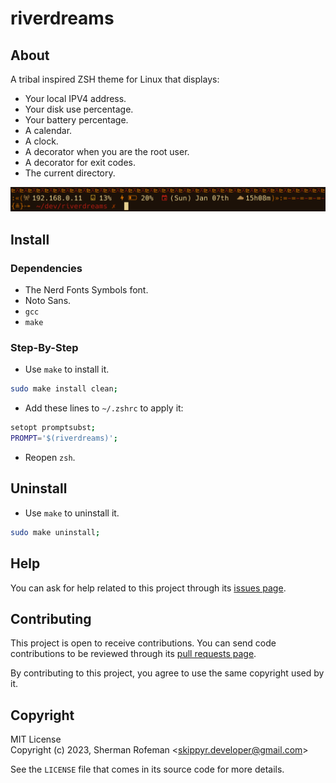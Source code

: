 # riverdreams

## About

A tribal inspired ZSH theme for Linux that displays:

- Your local IPV4 address.
- Your disk use percentage.
- Your battery percentage.
- A calendar.
- A clock.
- A decorator when you are the root user.
- A decorator for exit codes.
- The current directory.

![](preview.png)

## Install

### Dependencies

- The Nerd Fonts Symbols font.
- Noto Sans.
- `gcc`
- `make`

### Step-By-Step

- Use `make` to install it.

```sh
sudo make install clean;
```

- Add these lines to `~/.zshrc` to apply it:

```sh
setopt promptsubst;
PROMPT='$(riverdreams)';
```

- Reopen `zsh`.

## Uninstall

- Use `make` to uninstall it.

```sh
sudo make uninstall;
```

## Help

You can ask for help related to this project through its [issues page](https://github.com/skippyr/riverdreams/issues).

## Contributing

This project is open to receive contributions.  You can send code contributions
to be reviewed through its [pull requests page](https://github.com/skippyr/riverdreams/pulls).

By contributing to this project, you agree to use the same copyright used by it.

## Copyright

MIT License\
Copyright (c) 2023, Sherman Rofeman \<skippyr.developer@gmail.com\>

See the `LICENSE` file that comes in its source code for more details.
